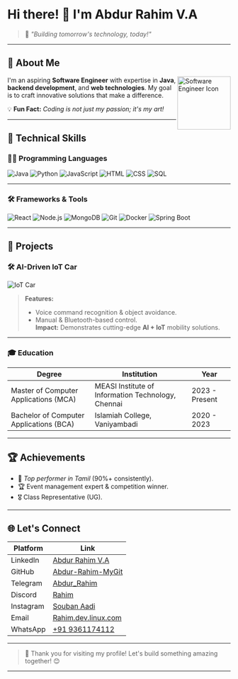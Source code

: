 # Hi there! 👋 I'm **Abdur Rahim V.A**

> 🚀 *"Building tomorrow's technology, today!"*

---

## 🌟 **About Me**

<img align="right" src="https://img.icons8.com/color/96/000000/software-engineer.png" width="120" alt="Software Engineer Icon"/>

I'm an aspiring **Software Engineer** with expertise in **Java**, **backend development**, and **web technologies**. My goal is to craft innovative solutions that make a difference.  

💡 **Fun Fact:** *Coding is not just my passion; it's my art!*

---

## 🔧 **Technical Skills**

### 👨‍💻 Programming Languages
![Java](https://img.icons8.com/color/48/000000/java-coffee-cup-logo.png)
![Python](https://img.icons8.com/color/48/000000/python.png)
![JavaScript](https://img.icons8.com/color/48/000000/javascript.png)
![HTML](https://img.icons8.com/color/48/000000/html-5.png)
![CSS](https://img.icons8.com/color/48/000000/css3.png)
![SQL](https://img.icons8.com/color/48/000000/database.png)

---

### 🛠 Frameworks & Tools
![React](https://img.icons8.com/office/40/000000/react.png)
![Node.js](https://img.icons8.com/color/48/000000/nodejs.png)
![MongoDB](https://img.icons8.com/color/48/000000/mongodb.png)
![Git](https://img.icons8.com/color/48/000000/git.png)
![Docker](https://img.icons8.com/color/48/000000/docker.png)
![Spring Boot](https://img.icons8.com/color/48/000000/spring-logo.png)

---

## 📂 **Projects**

### 🛠️ **AI-Driven IoT Car**
![IoT Car](https://via.placeholder.com/400x200.png?text=AI-Driven+IoT+Car)
> **Features:**  
> - Voice command recognition & object avoidance.  
> - Manual & Bluetooth-based control.  
> **Impact:** Demonstrates cutting-edge **AI + IoT** mobility solutions.

---

### 🎓 **Education**
| **Degree**                 | **Institution**                          | **Year**       |
|----------------------------|------------------------------------------|----------------|
| Master of Computer Applications (MCA) | MEASI Institute of Information Technology, Chennai | 2023 - Present |
| Bachelor of Computer Applications (BCA) | Islamiah College, Vaniyambadi               | 2020 - 2023     |

---

## 🏆 **Achievements**
- 🥇 *Top performer in Tamil* (90%+ consistently).
- 🏆 Event management expert & competition winner.
- 🎖️ Class Representative (UG).

---

## 🌐 **Let's Connect**

| **Platform**     | **Link**                                                                                 |
|-------------------|-----------------------------------------------------------------------------------------|
| LinkedIn          | [Abdur Rahim V.A](https://www.linkedin.com/in/abdur-rahim-v-a-721318241/)               |
| GitHub            | [Abdur-Rahim-MyGit](https://github.com/Abdur-Rahim-MyGit)                               |
| Telegram          | [Abdur_Rahim](https://t.me/@Souban_aadi_Rahim)                                          |
| Discord           | [Rahim](https://discord.com)                                                           |
| Instagram         | [Souban Aadi](https://instagram.com/@_souban_aadi_)                                     |
| Email             | [Rahim.dev.linux.com](mailto:Rahim.dev.linux.com)                                       |
| WhatsApp          | [+91 9361174112](https://wa.me/9361174112)                                             |

---

> 🌟 Thank you for visiting my profile! Let's build something amazing together! 😊

---

